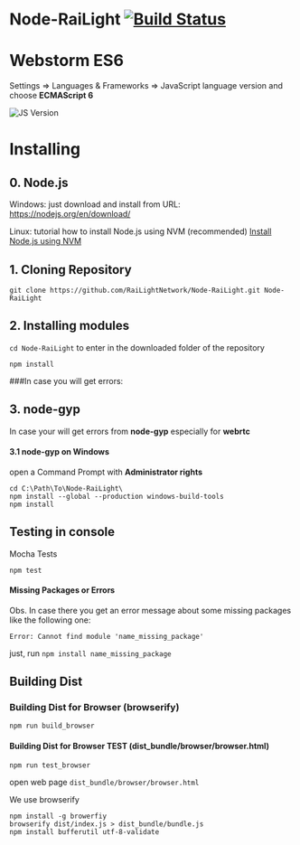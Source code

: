 # Node-RaiLight [![Build Status](https://travis-ci.org/RaiLight/Node-RaiLight.svg)](https://travis-ci.org/RaiLight/Node-RaiLight)
# Webstorm ES6 

Settings => Languages & Frameworks => JavaScript language version and choose **ECMAScript 6**

![JS Version](https://d3nmt5vlzunoa1.cloudfront.net/webstorm/files/2015/05/js-version.png "Javascript ECMAScript 6 config")

# Installing

## 0. Node.js

Windows: just download and install from URL: https://nodejs.org/en/download/

Linux: tutorial how to install Node.js using NVM (recommended) [Install Node.js using NVM](/docs/InstallDebian.md) 

## 1. Cloning Repository 
```
git clone https://github.com/RaiLightNetwork/Node-RaiLight.git Node-RaiLight
```
## 2. Installing modules
`cd Node-RaiLight` to enter in the downloaded folder of the repository   
```
npm install
```

###In case you will get errors: 
## 3. **node-gyp**

In case your will get errors from **node-gyp** especially for **webrtc** 

#### 3.1 node-gyp on Windows
open a Command Prompt with **Administrator rights**

```
cd C:\Path\To\Node-RaiLight\
npm install --global --production windows-build-tools                                    
npm install
```


## Testing in console
Mocha Tests
```
npm test                                                       
```


#### Missing Packages or Errors
Obs. In case there you get an error message about some missing packages like the following one:

``` Error: Cannot find module 'name_missing_package' ```

just, run ```npm install name_missing_package```

## Building Dist

### Building Dist for Browser (browserify)

```
npm run build_browser
```

#### Building Dist for Browser TEST (dist_bundle/browser/browser.html)

```
npm run test_browser
```

open web page `dist_bundle/browser/browser.html`

We use browserify

```
npm install -g browerfiy
browserify dist/index.js > dist_bundle/bundle.js
npm install bufferutil utf-8-validate
``` 
